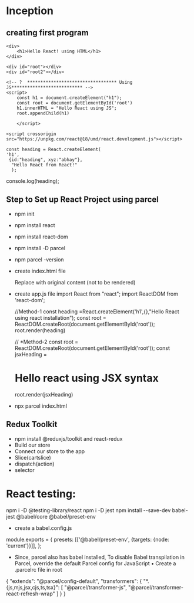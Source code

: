 # Inception

## creating first program

<!-- ?  ********************************** Using HTML*************************** -->

    <div>
        <h1>Hello React! using HTML</h1>
    </div>

    <div id="root"></div>
    <div id="root2"></div>

    <!-- ?  ********************************** Using JS*************************** -->
    <script>
        const h1 = document.createElement("h1");
        const root = document.getElementById('root')
        h1.innerHTML = "Hello React using JS";
        root.appendChild(h1)

        </script>

<!-- ?  ********************************** Using React*************************** -->

  <script crossorigin src="https://unpkg.com/react-dom@18/umd/react-dom.development.js"></script>

    <script crossorigin src="https://unpkg.com/react@18/umd/react.development.js"></script>

    const heading = React.createElement(
    'h1',
     {id:"heading", xyz:"abhay"},
      "Hello React from React!"
      );

console.log(heading);

## Step to Set up React Project using parcel

- npm init
- npm install react
- npm install react-dom
- npm install -D parcel
- npm parcel -version
- create index.html file
    <body>
      <div id="root">Replace with original content (not to be rendered)</div>
      <script type="module" src="./app.js"></script>
    </body>

- create app.js file
    import React from "react";
    import ReactDOM from 'react-dom';

    //Method-1
    const heading =React.createElement('h1',{},"Hello React using react installation");
    const root = ReactDOM.createRoot(document.getElementById('root'));
    root.render(heading)

    // *Method-2
    const root = ReactDOM.createRoot(document.getElementById('root'));
    const jsxHeading = <h1>Hello react using JSX syntax</h1>
    root.render(jsxHeading)

- npx parcel index.html


## Redux Toolkit
- npm install @reduxjs/toolkit and react-redux
- Build our store
- Connect our store to the app
- Slice(cartslice)
- dispatch(action)
- selector

# React testing:
npm i -D @testing-library/react
npm i -D jest
npm install --save-dev babel-jest @babel/core @babel/preset-env
- 	create a babel.config.js

module.exports = {
    presets: [['@babel/preset-env', {targets: {node: 'current'}}]],
  };

-	Since, parcel also has babel installed, To disable Babel transpilation in Parcel, override the default Parcel config for JavaScript
•	Create a .parcelrc file in root

{
  "extends": "@parcel/config-default",
  "transformers": {
    "*.{js,mjs,jsx,cjs,ts,tsx}": [
      "@parcel/transformer-js",
      "@parcel/transformer-react-refresh-wrap"
    ]
  }
}
